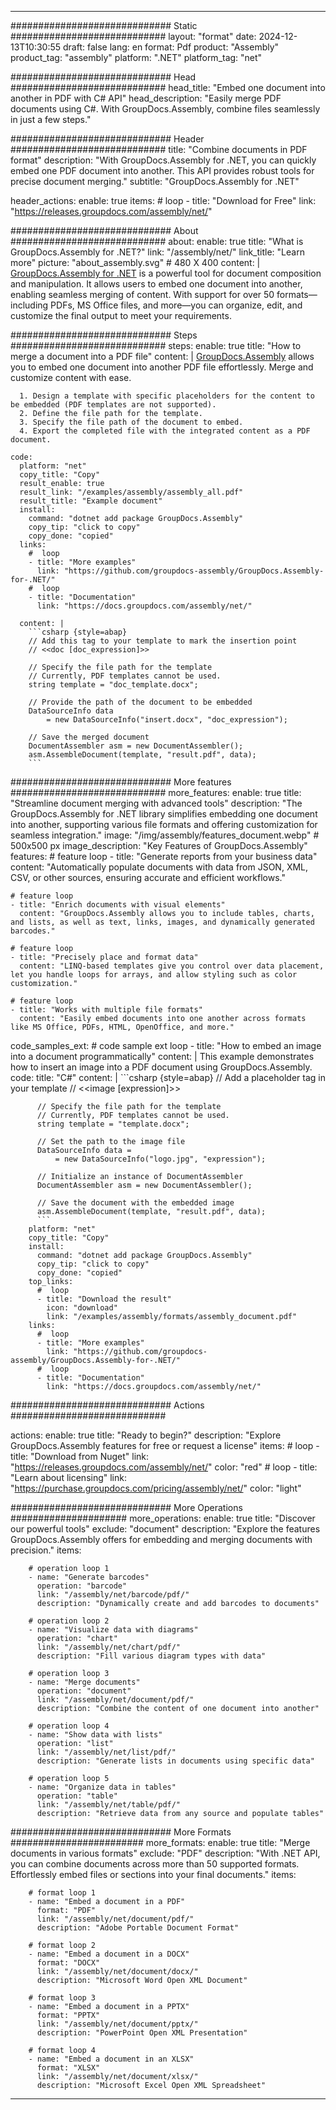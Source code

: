 



---
############################# Static ############################
layout: "format"
date:  2024-12-13T10:30:55
draft: false
lang: en
format: Pdf
product: "Assembly"
product_tag: "assembly"
platform: ".NET"
platform_tag: "net"

############################# Head ############################
head_title: "Embed one document into another in PDF with C# API"
head_description: "Easily merge PDF documents using C#. With GroupDocs.Assembly, combine files seamlessly in just a few steps."

############################# Header ############################
title: "Combine documents in PDF format" 
description: "With GroupDocs.Assembly for .NET, you can quickly embed one PDF document into another. This API provides robust tools for precise document merging."
subtitle: "GroupDocs.Assembly for .NET" 

header_actions:
  enable: true
  items:
    #  loop
    - title: "Download for Free"
      link: "https://releases.groupdocs.com/assembly/net/"
      
############################# About ############################
about:
    enable: true
    title: "What is GroupDocs.Assembly for .NET?"
    link: "/assembly/net/"
    link_title: "Learn more"
    picture: "about_assembly.svg" # 480 X 400
    content: |
       [GroupDocs.Assembly for .NET](/assembly/net/) is a powerful tool for document composition and manipulation. It allows users to embed one document into another, enabling seamless merging of content. With support for over 50 formats—including PDFs, MS Office files, and more—you can organize, edit, and customize the final output to meet your requirements.

############################# Steps ############################
steps:
    enable: true
    title: "How to merge a document into a PDF file"
    content: |
      [GroupDocs.Assembly](/assembly/net/) allows you to embed one document into another PDF file effortlessly. Merge and customize content with ease.
      
      1. Design a template with specific placeholders for the content to be embedded (PDF templates are not supported).
      2. Define the file path for the template.
      3. Specify the file path of the document to embed.
      4. Export the completed file with the integrated content as a PDF document.
   
    code:
      platform: "net"
      copy_title: "Copy"
      result_enable: true
      result_link: "/examples/assembly/assembly_all.pdf"
      result_title: "Example document"
      install:
        command: "dotnet add package GroupDocs.Assembly"
        copy_tip: "click to copy"
        copy_done: "copied"
      links:
        #  loop
        - title: "More examples"
          link: "https://github.com/groupdocs-assembly/GroupDocs.Assembly-for-.NET/"
        #  loop
        - title: "Documentation"
          link: "https://docs.groupdocs.com/assembly/net/"
          
      content: |
        ```csharp {style=abap}
        // Add this tag to your template to mark the insertion point
        // <<doc [doc_expression]>>

        // Specify the file path for the template
        // Currently, PDF templates cannot be used.
        string template = "doc_template.docx";

        // Provide the path of the document to be embedded
        DataSourceInfo data 
            = new DataSourceInfo("insert.docx", "doc_expression");

        // Save the merged document
        DocumentAssembler asm = new DocumentAssembler();
        asm.AssembleDocument(template, "result.pdf", data);
        ```            

############################# More features ############################
more_features:
  enable: true
  title: "Streamline document merging with advanced tools"
  description: "The GroupDocs.Assembly for .NET library simplifies embedding one document into another, supporting various file formats and offering customization for seamless integration."
  image: "/img/assembly/features_document.webp" # 500x500 px
  image_description: "Key Features of GroupDocs.Assembly"
  features:
    # feature loop
    - title: "Generate reports from your business data"
      content: "Automatically populate documents with data from JSON, XML, CSV, or other sources, ensuring accurate and efficient workflows."

    # feature loop
    - title: "Enrich documents with visual elements"
      content: "GroupDocs.Assembly allows you to include tables, charts, and lists, as well as text, links, images, and dynamically generated barcodes."

    # feature loop
    - title: "Precisely place and format data"
      content: "LINQ-based templates give you control over data placement, let you handle loops for arrays, and allow styling such as color customization."

    # feature loop
    - title: "Works with multiple file formats"
      content: "Easily embed documents into one another across formats like MS Office, PDFs, HTML, OpenOffice, and more."
      
  code_samples_ext:
    # code sample ext loop
    - title: "How to embed an image into a document programmatically"
      content: |
        This example demonstrates how to insert an image into a PDF document using GroupDocs.Assembly.
      code:
        title: "C#"
        content: |
          ```csharp {style=abap}
          // Add a placeholder tag in your template
          // <<image [expression]>>

          // Specify the file path for the template
          // Currently, PDF templates cannot be used.
          string template = "template.docx";

          // Set the path to the image file
          DataSourceInfo data =
              = new DataSourceInfo("logo.jpg", "expression");

          // Initialize an instance of DocumentAssembler
          DocumentAssembler asm = new DocumentAssembler();

          // Save the document with the embedded image
          asm.AssembleDocument(template, "result.pdf", data);
          ```
        platform: "net"
        copy_title: "Copy"
        install:
          command: "dotnet add package GroupDocs.Assembly"
          copy_tip: "click to copy"
          copy_done: "copied"
        top_links:
          #  loop
          - title: "Download the result"
            icon: "download"
            link: "/examples/assembly/formats/assembly_document.pdf"
        links:
          #  loop
          - title: "More examples"
            link: "https://github.com/groupdocs-assembly/GroupDocs.Assembly-for-.NET/"
          #  loop
          - title: "Documentation"
            link: "https://docs.groupdocs.com/assembly/net/"
            

            


############################# Actions ############################

actions:
  enable: true
  title: "Ready to begin?"
  description: "Explore GroupDocs.Assembly features for free or request a license"
  items:
    #  loop
    - title: "Download from Nuget"
      link: "https://releases.groupdocs.com/assembly/net/"
      color: "red"
        #  loop
    - title: "Learn about licensing"
      link: "https://purchase.groupdocs.com/pricing/assembly/net/"
      color: "light"


############################# More Operations #####################
more_operations:
    enable: true
    title: "Discover our powerful tools"
    exclude: "document"
    description: "Explore the features GroupDocs.Assembly offers for embedding and merging documents with precision."
    items: 
          
        # operation loop 1
        - name: "Generate barcodes"
          operation: "barcode"
          link: "/assembly/net/barcode/pdf/"
          description: "Dynamically create and add barcodes to documents"

        # operation loop 2
        - name: "Visualize data with diagrams"
          operation: "chart"
          link: "/assembly/net/chart/pdf/"
          description: "Fill various diagram types with data"

        # operation loop 3
        - name: "Merge documents"
          operation: "document"
          link: "/assembly/net/document/pdf/"
          description: "Combine the content of one document into another"

        # operation loop 4
        - name: "Show data with lists"
          operation: "list"
          link: "/assembly/net/list/pdf/"
          description: "Generate lists in documents using specific data"

        # operation loop 5
        - name: "Organize data in tables"
          operation: "table"
          link: "/assembly/net/table/pdf/"
          description: "Retrieve data from any source and populate tables"
         
          
############################# More Formats ########################
more_formats:
    enable: true
    title: "Merge documents in various formats"
    exclude: "PDF"
    description: "With .NET API, you can combine documents across more than 50 supported formats. Effortlessly embed files or sections into your final documents."
    items: 
          
        # format loop 1
        - name: "Embed a document in a PDF"
          format: "PDF"
          link: "/assembly/net/document/pdf/"
          description: "Adobe Portable Document Format"
          
        # format loop 2
        - name: "Embed a document in a DOCX"
          format: "DOCX"
          link: "/assembly/net/document/docx/"
          description: "Microsoft Word Open XML Document"
          
        # format loop 3
        - name: "Embed a document in a PPTX"
          format: "PPTX"
          link: "/assembly/net/document/pptx/"
          description: "PowerPoint Open XML Presentation"
          
        # format loop 4
        - name: "Embed a document in an XLSX"
          format: "XLSX"
          link: "/assembly/net/document/xlsx/"
          description: "Microsoft Excel Open XML Spreadsheet"


          

---